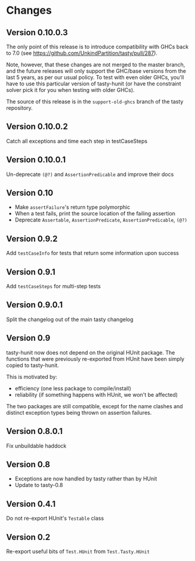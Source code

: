 Changes
=======

Version 0.10.0.3
----------------

The only point of this release is to introduce compatibility with GHCs back to 7.0
(see https://github.com/UnkindPartition/tasty/pull/287).

Note, however, that these changes are not merged to the master branch, and the
future releases will only support the GHC/base versions from the last 5 years,
as per our usual policy. To test with even older GHCs, you'll have to use this
particular version of tasty-hunit (or have the constraint solver pick it for you
when testing with older GHCs).

The source of this release is in the `support-old-ghcs` branch of the tasty
repository.

Version 0.10.0.2
----------------

Catch all exceptions and time each step in testCaseSteps

Version 0.10.0.1
----------------

Un-deprecate `(@?)` and `AssertionPredicable` and improve their docs

Version 0.10
------------

* Make `assertFailure`'s return type polymorphic
* When a test fails, print the source location of the failing assertion
* Deprecate `Assertable`, `AssertionPredicate`, `AssertionPredicable`, `(@?)`

Version 0.9.2
-------------

Add `testCaseInfo` for tests that return some information upon success

Version 0.9.1
-------------

Add `testCaseSteps` for multi-step tests

Version 0.9.0.1
---------------

Split the changelog out of the main tasty changelog

Version 0.9
-----------

tasty-hunit now does not depend on the original HUnit package. The functions
that were previously re-exported from HUnit have been simply copied to
tasty-hunit.

This is motivated by:

* efficiency (one less package to compile/install)
* reliability (if something happens with HUnit, we won't be affected)

The two packages are still compatible, except for the name clashes and
distinct exception types being thrown on assertion failures.

Version 0.8.0.1
---------------

Fix unbuildable haddock

Version 0.8
-----------

* Exceptions are now handled by tasty rather than by HUnit
* Update to tasty-0.8

Version 0.4.1
-------------

Do not re-export HUnit's `Testable` class

Version 0.2
-----------

Re-export useful bits of `Test.HUnit` from `Test.Tasty.HUnit`
